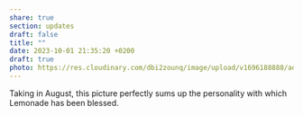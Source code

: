 ```yaml
---
share: true
section: updates
draft: false
title: ""
date: 2023-10-01 21:35:20 +0200
draft: true
photo: https://res.cloudinary.com/dbi2zounq/image/upload/v1696188888/ad4n2opghogfcyyyigad.jpg
---
```



Taking in August, this picture perfectly sums up the personality with which Lemonade has been blessed. 
